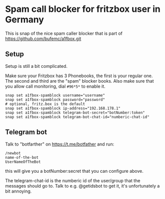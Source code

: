 # Spam call blocker for fritzbox user in Germany

This is snap of the nice spam caller blocker that is part
of https://github.com/bufemc/a1fbox.git

## Setup

Setup is still a bit complicated.

Make sure your Fritzbox has 3 Phonebooks, the first is your
regular one. The second and third are the "spam" blocker 
books. Also make sure that you allow call monitoring, dial
`#96*5*` to enable it.

```
snap set a1fbox-spamblock username="username"
snap set a1fbox-spamblock password="password"
# optional, fritz.box is the default
snap set a1fbox-spamblock ip-address="192.168.178.1"
snap set a1fbox-spamblock telegram-bot-secret="botNumber:token"
snap set a1fbox-spamblock telegram-bot-chat-id="numberic-chat-id"
```

## Telegram bot

Talk to "botfarther" on https://t.me/botfather and run:
```
/newbot
name-of-the-bot
UserNameOfTheBot
```
this will give you a botNumber:secret that you can configure
above.

The telegram-chat-id is the numberic id of the user/group that the
messages should go to. Talk to e.g. @getidsbot to get it, it's
unfortunately a bit annoying.
